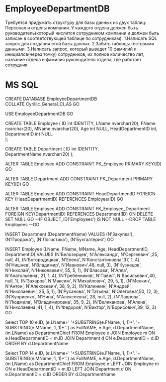 # EmployeeDepartmentDB
Требуется придумать структуру для базы данных из двух таблиц: Персонал и отделы компании.
У каждого отдела должен быть руководитель(который числится сотрудником компании и должен быть записан 
в соответствующей таблице по сотрудникам).
1.Написать SQL запрос для создания этой базы данных.
2.Забить таблицы тестовыми данными.
3.Написать запрос, который выведет 10 фамилий и инициалов(через точку) сотрудников, их полное количество лет, название отдела 
и фамилия руководителя отдела, где работает сотрудник. 


# MS SQL

CREATE DATABASE EmployeeDepartmentDB          
COLLATE Cyrillic_General_CI_AS
GO

USE EmployeeDepartmentDB
GO

CREATE TABLE Employee
(
    ID int IDENTITY,
    LName nvarchar(20),
	FName nvarchar(20),
	MName nvarchar(20),
	Age int NULL,
	HeadDepartmentID int,          
	DepartmentID int NULL   
);

CREATE TABLE Department
(
    ID int IDENTITY,             
    DepartmentName nvarchar(20)
);

ALTER TABLE Employee
ADD CONSTRAINT PK_Employee PRIMARY KEY(ID) 
GO

ALTER TABLE Department
ADD CONSTRAINT PK_Department PRIMARY KEY(ID) 
GO

ALTER TABLE Employee
ADD CONSTRAINT HeadDepartmentID FOREIGN KEY (HeadDepartmentID) REFERENCES Employee(ID)
GO

ALTER TABLE Employee
ADD CONSTRAINT FK_Employee_Department FOREIGN KEY(DepartmentID) REFERENCES Department(ID)
ON DELETE SET NULL
GO
--IF OBJECT_ID('Employees') IS NOT NULL
--DROP TABLE Employees
--GO

INSERT Department 
(DepartmentName)
	VALUES
		(N'Закупка'),
		(N'Продажа'),
		(N'Логистика'),
		(N'Бухгалтерия')
GO

INSERT Employee 
(LName, FName, MName, Age, HeadDepartmentID, DepartmentID)
	VALUES
		(N'Белозерцев', N'Александр', N'Сергеевич' ,25, null, 4),
		(N'Богородицкая', N'Елена', N'Константиновна',37, 1, 4),
		(N'Нишнев', N'Владимир', N'Иванович',48, null, 3),
		(N'Кузнецов', N'Николай', N'Николаевич', 55, 5, 1),
		(N'Власова', N'Алла', N'Анатольевна', 21, 1, 4),
		(N'Гребенников', N'Павел', N'Васильевич',40, null, 1),
		(N'Захаров', N'Максим', N'Михайлович', 29, 5, 1),
		(N'Менкин', N'Антон', N'Алексеевич', 38, 9, 2),
		(N'Калинкин', N'Андрей', N'Николаевич', 25, 5, 1),
	    (N'Русанова', N'Татьяна', N'Олеговна',50, 12, 3),
		(N'Куприенко', N'Нина', N'Алексеевна', 28, null, 2),
		(N'Лаврова', N'Людмила', N'Владимировна', 35, 9, 2),
		(N'Великанова', N'Алена', N'Николаевна',41, 1, 4),
		(N'Федоров', N'Виктор', N'Борисович',39, 12, 3)
GO


Select TOP 10 e.ID, (e.LName+' '+SUBSTRING(e.FName, 1, 1)+'. '+ SUBSTRING(e.MName, 1, 1)+'.') as FullNAME,
       e.Age, d.DepartmentName, (m.LName) as DepartmentChief 
	   FROM Employee e
       JOIN Employee m ON e.HeadDepartmentID = m.ID
       JOIN Department d ON e.DepartmentID = d.ID
	   ORDER BY d.DepartmentName 

Select TOP 14 e.ID, (e.LName+' '+SUBSTRING(e.FName, 1, 1)+'. '+ SUBSTRING(e.MName, 1, 1)+'.') as FullNAME,
       e.Age, d.DepartmentName, (m.LName) as DepartmentChief 
	        FROM Employee e
       LEFT JOIN Employee m ON e.HeadDepartmentID = m.ID
       LEFT JOIN Department d ON e.DepartmentID = d.ID
	   ORDER BY d.DepartmentName

		
